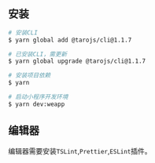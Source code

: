 ## 安装

```bash
# 安装CLI
$ yarn global add @tarojs/cli@1.1.7

# 已安装CLI，需更新
$ yarn global upgrade @tarojs/cli@1.1.7

# 安装项目依赖
$ yarn

# 启动小程序开发环境
$ yarn dev:weapp
```

## 编辑器

编辑器需要安装`TSLint`,`Prettier`,`ESLint`插件。
